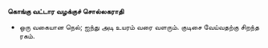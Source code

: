 **கொங்கு வட்டார வழக்குச் சொல்லகராதி**
- ஒரு வகையான நெல்; ஐந்து அடி உயரம் வரை வளரும். குடிசை வேய்வதற்கு சிறந்த ரகம்.

